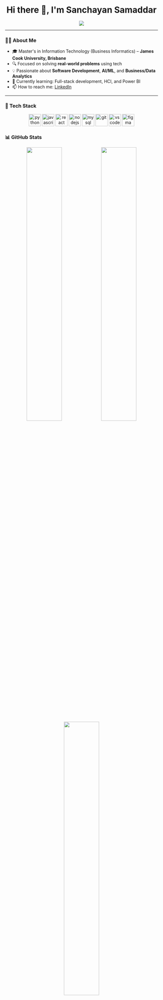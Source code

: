 <h1 align="center">Hi there 👋, I'm Sanchayan Samaddar</h1>

<p align="center">
  <img src="https://readme-typing-svg.herokuapp.com/?lines=IT+Graduate+@+JCU;Software+Dev+|+Data+Analytics+Enthusiast;React+%7C+Python+%7C+AI%2FML+Learner;Let’s+Build+Cool+Stuff+Together!&center=true&width=500&height=45&font=Fira%20Code&pause=1000&color=00BFFF" />
</p>

---

### 👨‍💻 About Me
- 🎓 Master's in Information Technology (Business Informatics) – **James Cook University, Brisbane**
- 🔍 Focused on solving **real-world problems** using tech
- 💡 Passionate about **Software Development**, **AI/ML**, and **Business/Data Analytics**
- 🌱 Currently learning: Full-stack development, HCI, and Power BI
- 📫 How to reach me: [LinkedIn](https://www.linkedin.com/in/sanchayansamaddar04)

---

### 🧰 Tech Stack

<p align="center">
  <img src="https://cdn.jsdelivr.net/gh/devicons/devicon/icons/python/python-original.svg" height="40" alt="python" />
  <img src="https://cdn.jsdelivr.net/gh/devicons/devicon/icons/javascript/javascript-original.svg" height="40" alt="javascript" />
  <img src="https://cdn.jsdelivr.net/gh/devicons/devicon/icons/react/react-original.svg" height="40" alt="react" />
  <img src="https://cdn.jsdelivr.net/gh/devicons/devicon/icons/nodejs/nodejs-original.svg" height="40" alt="nodejs" />
  <img src="https://cdn.jsdelivr.net/gh/devicons/devicon/icons/mysql/mysql-original.svg" height="40" alt="mysql" />
  <img src="https://cdn.jsdelivr.net/gh/devicons/devicon/icons/git/git-original.svg" height="40" alt="git" />
  <img src="https://cdn.jsdelivr.net/gh/devicons/devicon/icons/vscode/vscode-original.svg" height="40" alt="vscode" />
  <img src="https://cdn.jsdelivr.net/gh/devicons/devicon/icons/figma/figma-original.svg" height="40" alt="figma" />
</p>

### 📊 GitHub Stats

<p align="center">
  <img src="https://github-readme-stats.vercel.app/api?username=SanchayanSamaddar04&show_icons=true&theme=radical" width="48%" />
  <img src="https://github-readme-streak-stats.herokuapp.com/?user=SanchayanSamaddar04&theme=radical" width="48%" />
</p>

<p align="center">
  <img src="https://github-readme-stats.vercel.app/api/top-langs/?username=SanchayanSamaddar04&layout=compact&theme=radical" width="48%" />
</p>


### 🧠 Fun Dev Quote

> *"Any fool can write code that a computer can understand. Good programmers write code that humans can understand."* – Martin Fowler

---

### 📈 Visitor Count

<p align="center">
  <img src="https://komarev.com/ghpvc/?username=sanchayan-samaddar&label=Profile+Views&color=blueviolet&style=flat" alt="profile views" />
</p>
